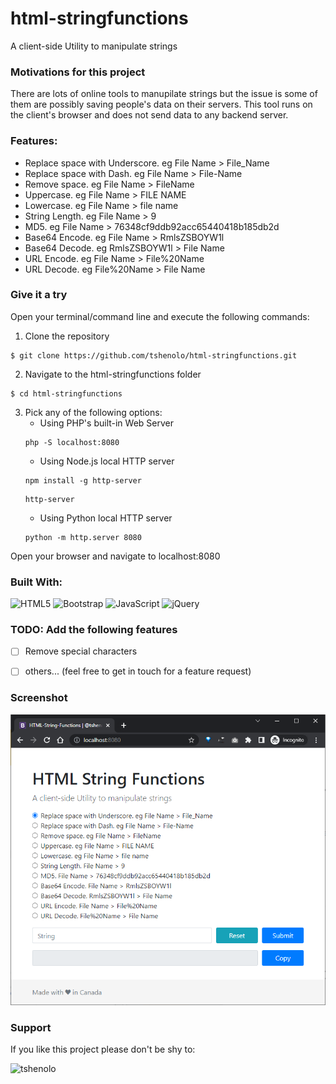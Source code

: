 # html-stringfunctions
A client-side Utility to manipulate strings

### Motivations for this project
There are lots of online tools to manupilate strings but the issue is some of them are possibly saving people's data on their servers. This tool runs on the client's browser and does not send data to any backend server.

### Features:
- Replace space with Underscore. eg File Name > File_Name
- Replace space with Dash. eg File Name > File-Name
- Remove space. eg File Name > FileName
- Uppercase. eg File Name > FILE NAME
- Lowercase. eg File Name > file name
- String Length. eg File Name > 9
- MD5. eg File Name > 76348cf9ddb92acc65440418b185db2d
- Base64 Encode. eg File Name > RmlsZSBOYW1l
- Base64 Decode. eg RmlsZSBOYW1l > File Name
- URL Encode. eg File Name > File%20Name
- URL Decode. eg File%20Name > File Name

### Give it a try
Open your terminal/command line and execute the following commands:
1. Clone the repository
```
$ git clone https://github.com/tshenolo/html-stringfunctions.git  
```  
2. Navigate to the html-stringfunctions folder
```
$ cd html-stringfunctions
```
3. Pick any of the following options:   
    - Using PHP's built-in Web Server
    ```
    php -S localhost:8080
    ```
    - Using Node.js local HTTP server
    ```
    npm install -g http-server
    ```
    ```
    http-server
    ```
    - Using Python local HTTP server
    ```
    python -m http.server 8080
    ```

Open your browser and navigate to localhost:8080


### Built With:
![HTML5](https://img.shields.io/badge/html5-%23E34F26.svg?style=for-the-badge&logo=html5&logoColor=white)
![Bootstrap](https://img.shields.io/badge/bootstrap-%23563D7C.svg?style=for-the-badge&logo=bootstrap&logoColor=white)
![JavaScript](https://img.shields.io/badge/javascript-%23323330.svg?style=for-the-badge&logo=javascript&logoColor=%23F7DF1E)
![jQuery](https://img.shields.io/badge/jquery-%230769AD.svg?style=for-the-badge&logo=jquery&logoColor=white)

### TODO: Add the following features
- [ ] Remove special characters
- [ ] others... (feel free to get in touch for a feature request)


### Screenshot

![image](img/demo.png)

### Support
If you like this project please don't be shy to:

<a href="https://www.buymeacoffee.com/tshenolo"><img align="left" src="https://cdn.buymeacoffee.com/buttons/v2/default-yellow.png" height="50" width="210" alt="tshenolo" /></a>



